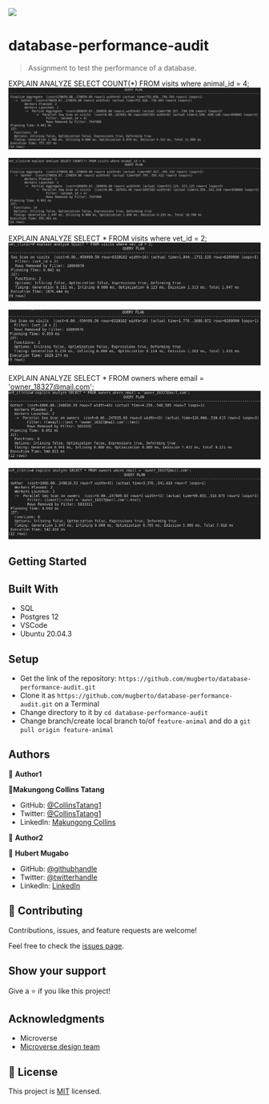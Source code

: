 ![](https://img.shields.io/badge/Microverse-blueviolet)
# database-performance-audit

> Assignment to test the performance of a database. 

EXPLAIN ANALYZE SELECT COUNT(*) FROM visits where animal_id = 4;
![first-query-before](./images/1_animal_count.png)

![first-query-after](./images/2_animal_count.png)

EXPLAIN ANALYZE SELECT * FROM visits where vet_id = 2;
![second-query-before](./images/1_vet_all.png)

![second-query-after](./images/2_vet_all.png)

EXPLAIN ANALYZE SELECT * FROM owners where email = 'owner_18327@mail.com';
![third-query-before](./images/1_owner_all.png)

![third-query-after](./images/2_owner_all.png)
## Getting Started

## Built With

- SQL
- Postgres 12
- VSCode
- Ubuntu 20.04.3

## Setup

- Get the link of the repository: `https://github.com/mugberto/database-performance-audit.git`
- Clone it as `https://github.com/mugberto/database-performance-audit.git` on a Terminal
- Change directory to it by `cd database-performance-audit`
- Change branch/create local branch to/of `feature-animal` and do a `git pull origin feature-animal`


## Authors

👤 **Author1**

👤**Makungong Collins Tatang**

- GitHub: [@CollinsTatang1](https://github.com/CollinsTatang)
- Twitter: [@CollinsTatang1](https://twitter.com/CollinsTatang1)
- LinkedIn: [Makungong Collins](https://www.linkedin.com/in/makungong-collins/)

👤 **Author2**

👤 **Hubert Mugabo**

- GitHub: [@githubhandle](https://github.com/mugberto)
- Twitter: [@twitterhandle](https://twitter.com/mugberto)
- LinkedIn: [LinkedIn](https://www.linkedin.com/in/hubert-mugabo-23144b6a/)


## 🤝 Contributing

Contributions, issues, and feature requests are welcome!

Feel free to check the [issues page](../../issues/).

## Show your support

Give a ⭐️ if you like this project!

## Acknowledgments

- Microverse
- [Microverse design team](https://app.zeplin.io/project/5b35a9e13227086040f8eb75/screen/5b695e29bb8c844f118f9378)

## 📝 License

This project is [MIT](./LICENSE) licensed.
